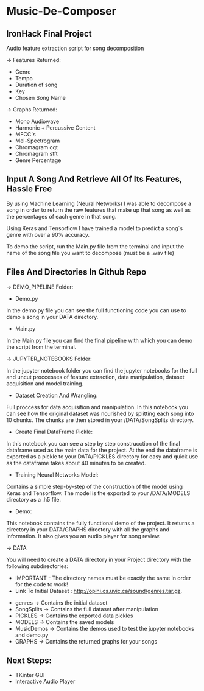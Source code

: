# Music-De-Composer

## IronHack Final Project ##

Audio feature extraction script for song decomposition

-> Features Returned:                

- Genre
- Tempo
- Duration of song
- Key
- Chosen Song Name

-> Graphs Returned:

- Mono Audiowave
- Harmonic + Percussive Content
- MFCC´s 
- Mel-Spectrogram
- Chromagram cqt
- Chromagram stft
- Genre Percentage

## Input A Song And Retrieve All Of Its Features, Hassle Free

By using Machine Learning (Neural Networks) I was able to decompose a song in order to return the raw features that make up that song as well as the percentages of each genre in that song.

Using Keras and Tensorflow I have trained a model to predict a song´s genre with over a 90% accuracy.

To demo the script, run the Main.py file from the terminal and input the name of the song file you want to decompose (must be a .wav file)

## Files And Directories In Github Repo

-> DEMO_PIPELINE Folder:

- Demo.py

In the demo.py file you can see the full functioning code you can use to demo a song in your DATA directory.

- Main.py

In the Main.py file you can find the final pipeline with which you can demo the script from the terminal.

-> JUPYTER_NOTEBOOKS Folder:

In the jupyter notebook folder you can find the jupyter notebooks for the full and uncut proccesses of feature extraction, data manipulation, dataset acquisition and model training.

- Dataset Creation And Wrangling:

Full proccess for data acquisition and manipulation. In this notebook you can see how the original dataset was nourished by splitting each song into 10 chunks. The chunks are then stored in your /DATA/SongSplits directory.

- Create Final DataFrame Pickle:

In this notebook you can see a step by step construcction of the final dataframe used as the main data for the project. At the end the dataframe is exported as a pickle to your DATA/PICKLES directory for easy and quick use as the dataframe takes about 40 minutes to be created.

- Training Neural Networks Model:

Contains a simple step-by-step of the construction of the model using Keras and Tensorflow. The model is the exported to your /DATA/MODELS directory as a .h5 file.

- Demo:

This notebook contains the fully functional demo of the project. It returns a directory in your DATA/GRAPHS directory with all the graphs and information. It also gives you an audio player for song review.

-> DATA

You will need to create a DATA directory in your Project directory with the following subdirectories: 

* IMPORTANT - The directory names must be exactly the same in order for the code to work!
* Link To Initial Dataset : http://opihi.cs.uvic.ca/sound/genres.tar.gz.

- genres -> Contains the initial dataset 
- SongSplits -> Contains the full dataset after manipulation
- PICKLES -> Contains the exported data pickles
- MODELS -> Contains the saved models 
- MusicDemos -> Contains the demos used to test the jupyter notebooks and demo.py
- GRAPHS -> Contains the returned graphs for your songs

## Next Steps:

- TKinter GUI
- Interactive Audio Player
